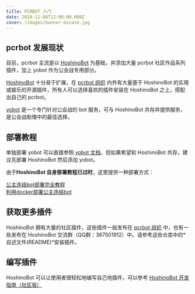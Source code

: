 ```yaml
---
title: PCRBOT 入门
date: 2020-11-08T12:00:00.000Z
cover: /images/banner-misato.jpg
---
```


## pcrbot 发展现状

目前，pcrbot 主流是以 [HoshinoBot](https://github.com/Ice-Cirno/HoshinoBot) 为基础，并添加大量 pcrbot 社区作品系列插件，加上 yobot 作为公会战专用部分。

[HoshinoBot](https://github.com/Ice-Cirno/HoshinoBot) 十分易于扩展，在 [pcrbot 组织](https://github.com/pcrbot) 内外有大量基于 HoshinoBot 的实用或娱乐的开源插件，所有人可以选择喜欢的插件安装在 HoshinoBot 之上，搭配出自己的 pcrbot。

[yobot](https://github.com/pcrbot/yobot) 是一个专门针对公会战的 bot 服务，可与 HoshinoBot 共存并提供服务，是公会战助理中的最佳选择。

## 部署教程

单独部署 yobot 可以直接参照 [yobot 文档](https://yobot.win)，但如果希望和 HoshinoBot 共存，建议先部署 HoshinoBot 然后添加 yobot。

由于**HoshinoBot 自身部署教程已过时**，这里提供一种部署方式：

[公主连结bot部署完全教程](https://blog.di.he.cn/2020/09/22/deploy-a-priconne-bot-on-linux/)  
[利用docker部署公主连结bot](./depoly-with-docker.md)

## 获取更多插件

HoshinoBot 拥有大量的社区插件，这些插件一般发布在 [pcrbot 组织](https://github.com/pcrbot) 中，也有一些发布在 HoshinoBot 交流群（QQ群：367501912）中。请参考这些仓库中的*自述文件(README)*安装插件。

## 编写插件

HoshinoBot 可以让使用者很轻松地编写自己地插件，可以参考 [HoshinoBot 开发指南（社区版）](https://github.com/pcrbot/hoshinobot-development-documentation/blob/master/README.md)
